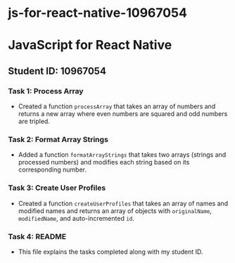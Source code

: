 # js-for-react-native-10967054
# JavaScript for React Native

## Student ID: 10967054

### Task 1: Process Array
- Created a function `processArray` that takes an array of numbers and returns a new array where even numbers are squared and odd numbers are tripled.

### Task 2: Format Array Strings
- Added a function `formatArrayStrings` that takes two arrays (strings and processed numbers) and modifies each string based on its corresponding number.

### Task 3: Create User Profiles
- Created a function `createUserProfiles` that takes an array of names and modified names and returns an array of objects with `originalName`, `modifiedName`, and auto-incremented `id`.

### Task 4: README
- This file explains the tasks completed along with my student ID.
